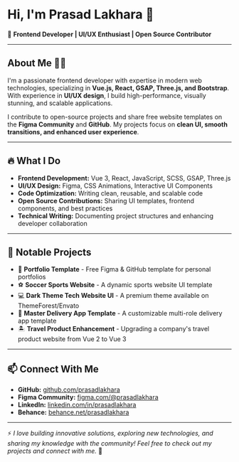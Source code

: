 # Hi, I'm Prasad Lakhara 👋

🚀 **Frontend Developer | UI/UX Enthusiast | Open Source Contributor**

---

## About Me 🧑‍💻

I'm a passionate frontend developer with expertise in modern web technologies, specializing in **Vue.js, React, GSAP, Three.js, and Bootstrap**. With experience in **UI/UX design**, I build high-performance, visually stunning, and scalable applications.

I contribute to open-source projects and share free website templates on the **Figma Community** and **GitHub**. My projects focus on **clean UI, smooth transitions, and enhanced user experience**.

---

## 🔥 What I Do

- **Frontend Development:** Vue 3, React, JavaScript, SCSS, GSAP, Three.js
- **UI/UX Design:** Figma, CSS Animations, Interactive UI Components
- **Code Optimization:** Writing clean, reusable, and scalable code
- **Open Source Contributions:** Sharing UI templates, frontend components, and best practices
- **Technical Writing:** Documenting project structures and enhancing developer collaboration

---

## 📌 Notable Projects

- 🎨 **Portfolio Template** - Free Figma & GitHub template for personal portfolios
- ⚽ **Soccer Sports Website** - A dynamic sports website UI template
- 💻 **Dark Theme Tech Website UI** - A premium theme available on ThemeForest/Envato
- 🚀 **Master Delivery App Template** - A customizable multi-role delivery app template
- 🏝️ **Travel Product Enhancement** - Upgrading a company's travel product website from Vue 2 to Vue 3

---

## 📫 Connect With Me

- **GitHub:** [github.com/prasadlakhara](https://github.com/prasadlakhara)
- **Figma Community:** [figma.com/@prasadlakhara](https://www.figma.com/@prasadlakhara)
- **LinkedIn:** [linkedin.com/in/prasadlakhara](https://www.linkedin.com/in/prasadlakhara)
- **Behance:** [behance.net/prasadlakhara](https://www.behance.net/prasadlakhara)

---

⚡ _I love building innovative solutions, exploring new technologies, and sharing my knowledge with the community! Feel free to check out my projects and connect with me._ 🚀
